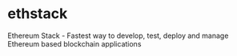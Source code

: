 # ethstack
Ethereum Stack - Fastest way to develop, test, deploy and manage Ethereum based blockchain applications
